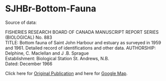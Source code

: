 # SJHBr-Bottom-Fauna

Source of data: 


FISHERIES RESEARCH BOARD OF CANADA MANUSCRIPT REPORT SERIES (BIOLOGICAL) No. 883</br>
TITLE: Bottom fauna of Saint John Harbour and estuary as surveyed in 1959 and 1961. Detailed record of identifications and other data. 
AUTHORSHIP: Delphine, C. Maclellan and J .B. Sprague</br> 
Establishment: Biological Station St. Andrews, N.B.</br>
Dated: December 1966</br>


Click here for <a href="http://www.dfo-mpo.gc.ca/Library/30300.pdf">Original Publication</a> and here for <a href="https://www.google.ca/maps/@45.2735447,-66.1538143,12z/data=!3m1!4b1!4m2!6m1!1szffcwx5lQc60.kKYablDNDFw0?hl=en">Google Map</a>. 

